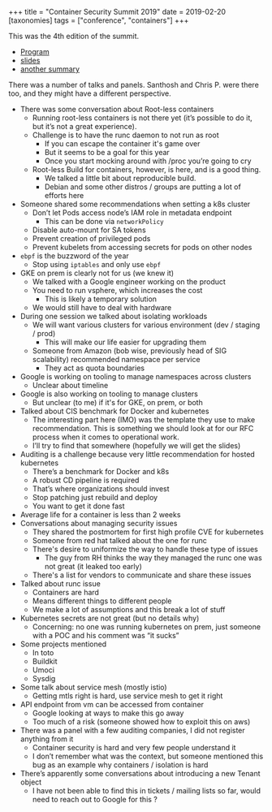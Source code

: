 +++
title = "Container Security Summit 2019"
date = 2019-02-20
[taxonomies]
tags = ["conference", "containers"]
+++

This was the 4th edition of the summit.

- [Program](https://cloudplatformonline.com/2019-NA-Container-Security-Summit-Agenda.html)
- [slides](https://cloudplatformonline.com/2019-NA-Container-Security-Summit-Agenda.html)
- [another summary](https://cloud.google.com/blog/products/containers-kubernetes/exploring-container-security-four-takeaways-from-container-community-summit-2019)

There was a number of talks and panels. Santhosh and Chris P. were there too, and they might have a different perspective.

- There was some conversation about Root-less containers
  - Running root-less containers is not there yet (it’s possible to do it, but it’s not a great experience).
  - Challenge is to have the runc daemon to not run as root
    - If you can escape the container it's game over
    - But it seems to be a goal for this year
    - Once you start mocking around with /proc you’re going to cry
  - Root-less Build for containers, however, is here, and is a good thing.
    - We talked a little bit about reproducible build.
    - Debian and some other distros / groups are putting a lot of efforts here
- Someone shared some recommendations when setting a k8s cluster
  - Don’t let Pods access node’s IAM role in metadata endpoint
    - This can be done via `networkPolicy`
  - Disable auto-mount for SA tokens
  - Prevent creation of privileged pods
  - Prevent kubelets from accessing secrets for pods on other nodes
- `ebpf` is the buzzword of the year
  - Stop using `iptables` and only use `ebpf`
- GKE on prem is clearly not for us (we knew it)
  - We talked with a Google engineer working on the product
  - You need to run vsphere, which increases the cost
    - This is likely a temporary solution
  - We would still have to deal with hardware
- During one session we talked about isolating workloads
  - We will want various clusters for various environment (dev / staging / prod)
    - This will make our life easier for upgrading them
  - Someone from Amazon (bob wise, previously head of SIG scalability) recommended namespace per service
    - They act as quota boundaries
- Google is working on tooling to manage namespaces across clusters
  - Unclear about timeline
- Google is also working on tooling to manage clusters
  - But unclear (to me) if it's for GKE, on prem, or both
- Talked about CIS benchmark for Docker and kubernetes
  - The interesting part here (IMO) was the template they use to make recommendation. This is something we should look at for our RFC process when it comes to operational work.
  - I’ll try to find that somewhere (hopefully we will get the slides)
- Auditing is a challenge because very little recommendation for hosted kubernetes
  - There’s a benchmark for Docker and k8s
  - A robust CD pipeline is required
  - That’s where organizations should invest
  - Stop patching just rebuild and deploy
  - You want to get it done fast
- Average life for a container is less than 2 weeks
- Conversations about managing security issues
  - They shared the postmortem for first high profile CVE for kubernetes
  - Someone from red hat talked about the one for runc
  - There's desire to uniformize the way to handle these type of issues
    - The guy from RH thinks the way they managed the runc one was not great (it leaked too early)
  - There's a list for vendors to communicate and share these issues
- Talked about runc issue
  - Containers are hard
  - Means different things to different people
  - We make a lot of assumptions and this break a lot of stuff
- Kubernetes secrets are not great (but no details why)
  - Concerning: no one was running kubernetes on prem, just someone with a POC and his comment was “it sucks”
- Some projects mentioned
  - In toto
  - Buildkit
  - Umoci
  - Sysdig
- Some talk about service mesh (mostly istio)
  - Getting mtls right is hard, use service mesh to get it right
- API endpoint from vm can be accessed from container
  - Google looking at ways to make this go away
  - Too much of a risk (someone showed how to exploit this on aws)
- There was a panel with a few auditing companies, I did not register anything from it
  - Container security is hard and very few people understand it
  - I don’t remember what was the context, but someone mentioned this bug as an example why containers / isolation is hard
- There’s apparently some conversations about introducing a new Tenant object
  - I have not been able to find this in tickets / mailing lists so far, would need to reach out to Google for this ?
